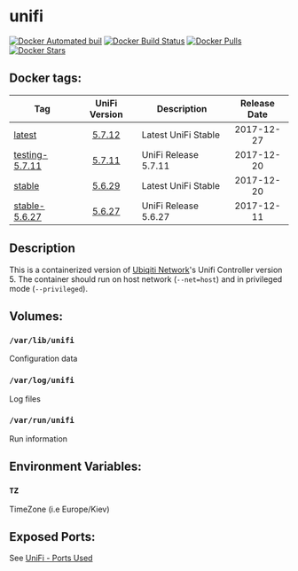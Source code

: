 # unifi

[![Docker Automated buil](https://img.shields.io/docker/automated/alexl78/unifi.svg)]() [![Docker Build Status](https://img.shields.io/docker/build/alexl78/unifi.svg)]() [![Docker Pulls](https://img.shields.io/docker/pulls/alexl78/unifi.svg)]() [![Docker Stars](https://img.shields.io/docker/stars/alexl78/unifi.svg)]()

## Docker tags:
| Tag | UniFi Version | Description | Release Date |
| --- | :---: | --- | :---: |
| [latest](https://github.com/alexl78/docker-unifi/blob/master/Dockerfile) | [5.7.12](https://community.ubnt.com/t5/UniFi-Beta-Blog/UniFi-5-7-12-Stable-Candidate-has-been-released/ba-p/2186624) | Latest UniFi Stable | 2017-12-27 |
| [testing-5.7.11](https://github.com/alexl78/docker-unifi/blob/testing-5.7.11/Dockerfile) | [5.7.11](https://community.ubnt.com/t5/UniFi-Beta-Blog/UniFi-5-7-11-Testing-has-been-released/ba-p/2180775) | UniFi Release 5.7.11 | 2017-12-20 |
| [stable](https://github.com/alexl78/docker-unifi/blob/5.6/Dockerfile) | [5.6.29](https://community.ubnt.com/t5/UniFi-Updates-Blog/UniFi-5-6-29-Stable-Candidate-has-been-released/ba-p/2180909) | Latest UniFi Stable | 2017-12-20 |
| [stable-5.6.27](https://github.com/alexl78/docker-unifi/blob/stable-5.6.27/Dockerfile) | [5.6.27](https://community.ubnt.com/t5/UniFi-Beta-Blog/UniFi-5-6-27-Stable-Candidate-has-been-released/ba-p/2169686) |  UniFi Release 5.6.27 | 2017-12-11 |

## Description
This is a containerized version of [Ubiqiti Network](https://www.ubnt.com/)'s Unifi Controller version 5.
The container should run on host network (`--net=host`) and in privileged mode (`--privileged`).

## Volumes:
### `/var/lib/unifi`
Configuration data

### `/var/log/unifi`
Log files

### `/var/run/unifi`
Run information

## Environment Variables:

### `TZ`

TimeZone (i.e Europe/Kiev)

## Exposed Ports:
See [UniFi - Ports Used](https://help.ubnt.com/hc/en-us/articles/218506997-UniFi-Ports-Used)
